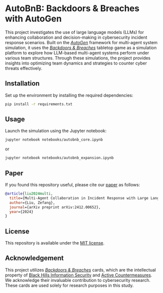 # AutoBnB: Backdoors & Breaches with AutoGen

This project investigates the use of large language models (LLMs) for enhancing collaboration and decision-making in cybersecurity incident response scenarios. Built on the *[AutoGen](https://microsoft.github.io/autogen/)* framework for multi-agent system simulation, it uses the *[Backdoors & Breaches](https://www.blackhillsinfosec.com/projects/backdoorsandbreaches/)* tabletop game as a simulation platform to explore how LLM-based multi-agent systems perform under various team structures. Through these simulations, the project provides insights into optimizing team dynamics and strategies to counter cyber threats effectively.

## Installation

Set up the environment by installing the required dependencies:
```bash
pip install -r requirements.txt
```

## Usage

Launch the simulation using the Jupyter notebook:
```bash
jupyter notebook notebooks/autobnb_core.ipynb
```
or
```bash
jupyter notebook notebooks/autobnb_expansion.ipynb
```

## Paper

If you found this repository useful, please cite our [paper](https://arxiv.org/abs/2412.00652) as follows:
```bibtex
@article{liu2024multi,
  title={Multi-Agent Collaboration in Incident Response with Large Language Models},
  author={Liu, Zefang},
  journal={arXiv preprint arXiv:2412.00652},
  year={2024}
}
```

## License

This repository is available under the [MIT license](LICENSE).

## Acknowledgement

This project utilizes *[Backdoors & Breaches](https://www.blackhillsinfosec.com/projects/backdoorsandbreaches/)* cards, which are the intellectual property of [Black Hills Information Security](https://www.blackhillsinfosec.com/) and [Active Countermeasures](https://www.activecountermeasures.com/). We acknowledge their invaluable contribution to cybersecurity research. These cards are used solely for research purposes in this study.
